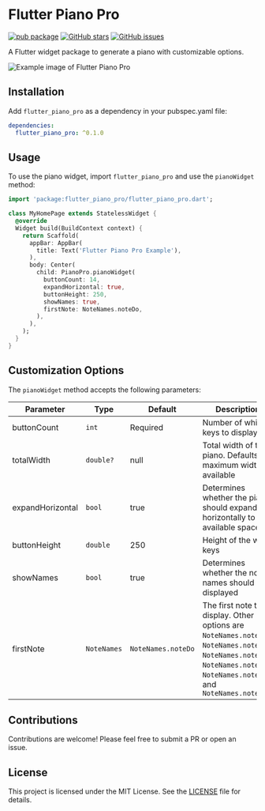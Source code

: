 # Flutter Piano Pro

[![pub package](https://img.shields.io/pub/v/flutter_piano_pro.svg)](https://pub.dev/packages/flutter_piano_pro)
[![GitHub stars](https://img.shields.io/github/stars/MelihHakanPektas/flutter_piano_pro.svg?style=social)](https://github.com/MelihHakanPektas/flutter_piano_pro)
[![GitHub issues](https://img.shields.io/github/issues/MelihHakanPektas/flutter_piano_pro.svg)](https://github.com/MelihHakanPektas/flutter_piano_pro/issues)

A Flutter widget package to generate a piano with customizable options.

![Example image of Flutter Piano Pro](https://github.com/MelihHakanPektas/flutter_piano_pro/raw/main/screenshots/example.png)

## Installation

Add `flutter_piano_pro` as a dependency in your pubspec.yaml file:

```yaml
dependencies:
  flutter_piano_pro: ^0.1.0
```

## Usage

To use the piano widget, import `flutter_piano_pro` and use the `pianoWidget` method:

```dart
import 'package:flutter_piano_pro/flutter_piano_pro.dart';

class MyHomePage extends StatelessWidget {
  @override
  Widget build(BuildContext context) {
    return Scaffold(
      appBar: AppBar(
        title: Text('Flutter Piano Pro Example'),
      ),
      body: Center(
        child: PianoPro.pianoWidget(
          buttonCount: 14,
          expandHorizontal: true,
          buttonHeight: 250,
          showNames: true,
          firstNote: NoteNames.noteDo,
        ),
      ),
    );
  }
}
```

## Customization Options

The `pianoWidget` method accepts the following parameters:

| Parameter        | Type        | Default            | Description                                                                                                                                                              |
| ---------------- | ----------- | ------------------ | ------------------------------------------------------------------------------------------------------------------------------------------------------------------------ |
| buttonCount      | `int`       | Required           | Number of white keys to display                                                                                                                                          |
| totalWidth       | `double?`   | null               | Total width of the piano. Defaults to maximum width available                                                                                                            |
| expandHorizontal | `bool`      | true               | Determines whether the piano should expand horizontally to fill available space                                                                                          |
| buttonHeight     | `double`    | 250                | Height of the white keys                                                                                                                                                 |
| showNames        | `bool`      | true               | Determines whether the note names should be displayed                                                                                                                    |
| firstNote        | `NoteNames` | `NoteNames.noteDo` | The first note to display. Other options are `NoteNames.noteRe`, `NoteNames.noteMi`, `NoteNames.noteFa`, `NoteNames.noteSol`, `NoteNames.noteLa`, and `NoteNames.noteSi` |

## Contributions

Contributions are welcome! Please feel free to submit a PR or open an issue.

## License

This project is licensed under the MIT License. See the [LICENSE](https://github.com/MelihHakanPektas/flutter_piano_pro/blob/main/LICENSE) file for details.
